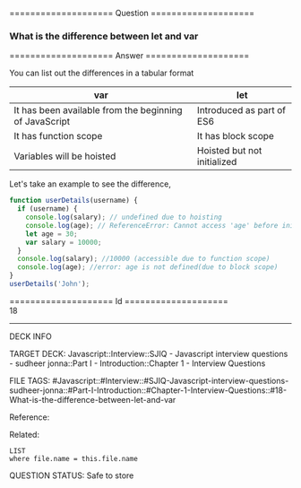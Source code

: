 ==================== Question ====================  

### What is the difference between let and var  

==================== Answer ====================  

You can list out the differences in a tabular format

| var                                                    | let                         |
| ------------------------------------------------------ | --------------------------- |
| It has been available from the beginning of JavaScript | Introduced as part of ES6   |
| It has function scope                                  | It has block scope          |
| Variables will be hoisted                              | Hoisted but not initialized |

Let's take an example to see the difference,

```javascript
function userDetails(username) {
  if (username) {
    console.log(salary); // undefined due to hoisting
    console.log(age); // ReferenceError: Cannot access 'age' before initialization
    let age = 30;
    var salary = 10000;
  }
  console.log(salary); //10000 (accessible due to function scope)
  console.log(age); //error: age is not defined(due to block scope)
}
userDetails('John');
```

==================== Id ====================  
18
<!--ID: 1707879844821-->

---

DECK INFO

TARGET DECK: Javascript::Interview::SJIQ - Javascript interview questions - sudheer jonna::Part I - Introduction::Chapter 1 - Interview Questions

FILE TAGS: #Javascript::#Interview::#SJIQ-Javascript-interview-questions-sudheer-jonna::#Part-I-Introduction::#Chapter-1-Interview-Questions::#18-What-is-the-difference-between-let-and-var

Reference:

Related:

```dataview
LIST
where file.name = this.file.name
```
QUESTION STATUS: Safe to store
